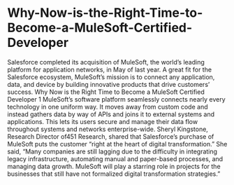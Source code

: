 # Why-Now-is-the-Right-Time-to-Become-a-MuleSoft-Certified-Developer
Salesforce completed its acquisition of MuleSoft, the world’s leading platform for application networks, in May of last year. A great fit for the Salesforce ecosystem, MuleSoft’s mission is to connect any application, data, and device by building innovative products that drive customers’ success. Why Now is the Right Time to Become a MuleSoft Certified Developer 1  MuleSoft’s software platform seamlessly connects nearly every technology in one uniform way. It moves away from custom code and instead gathers data by way of APIs and joins it to external systems and applications. This lets its users secure and manage their data flow throughout systems and networks enterprise-wide.  Sheryl Kingstone, Research Director of451 Research, shared that Salesforce’s purchase of MuleSoft puts the customer “right at the heart of digital transformation.” She said, “Many companies are still lagging due to the difficulty in integrating legacy infrastructure, automating manual and paper-based processes, and managing data growth. MuleSoft will play a starring role in projects for the businesses that still have not formalized digital transformation strategies.”
